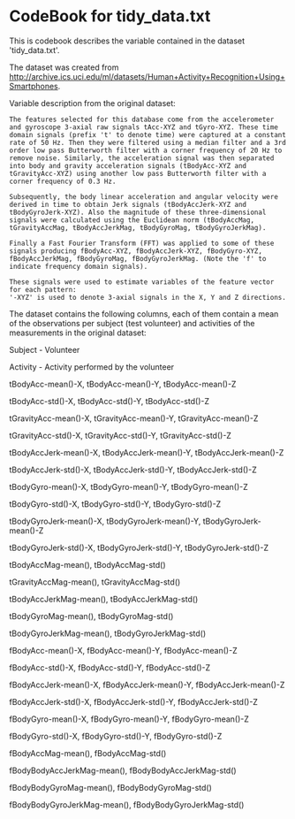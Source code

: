 # CodeBook for tidy_data.txt

This is codebook describes the variable contained in the dataset 'tidy_data.txt'. 

The dataset was created from http://archive.ics.uci.edu/ml/datasets/Human+Activity+Recognition+Using+Smartphones.

Variable description from the original dataset:

    The features selected for this database come from the accelerometer and gyroscope 3-axial raw signals tAcc-XYZ and tGyro-XYZ. These time domain signals (prefix 't' to denote time) were captured at a constant rate of 50 Hz. Then they were filtered using a median filter and a 3rd order low pass Butterworth filter with a corner frequency of 20 Hz to remove noise. Similarly, the acceleration signal was then separated into body and gravity acceleration signals (tBodyAcc-XYZ and tGravityAcc-XYZ) using another low pass Butterworth filter with a corner frequency of 0.3 Hz. 

    Subsequently, the body linear acceleration and angular velocity were derived in time to obtain Jerk signals (tBodyAccJerk-XYZ and tBodyGyroJerk-XYZ). Also the magnitude of these three-dimensional signals were calculated using the Euclidean norm (tBodyAccMag, tGravityAccMag, tBodyAccJerkMag, tBodyGyroMag, tBodyGyroJerkMag). 

    Finally a Fast Fourier Transform (FFT) was applied to some of these signals producing fBodyAcc-XYZ, fBodyAccJerk-XYZ, fBodyGyro-XYZ, fBodyAccJerkMag, fBodyGyroMag, fBodyGyroJerkMag. (Note the 'f' to indicate frequency domain signals). 

    These signals were used to estimate variables of the feature vector for each pattern:  
    '-XYZ' is used to denote 3-axial signals in the X, Y and Z directions.

The dataset contains the following columns, each of them contain a mean of the observations per subject (test volunteer) and activities of the measurements in the original dataset:

Subject - Volunteer

Activity - Activity performed by the volunteer

tBodyAcc-mean()-X, tBodyAcc-mean()-Y, tBodyAcc-mean()-Z

tBodyAcc-std()-X, tBodyAcc-std()-Y, tBodyAcc-std()-Z

tGravityAcc-mean()-X, tGravityAcc-mean()-Y, tGravityAcc-mean()-Z

tGravityAcc-std()-X, tGravityAcc-std()-Y, tGravityAcc-std()-Z

tBodyAccJerk-mean()-X, tBodyAccJerk-mean()-Y, tBodyAccJerk-mean()-Z

tBodyAccJerk-std()-X, tBodyAccJerk-std()-Y, tBodyAccJerk-std()-Z

tBodyGyro-mean()-X, tBodyGyro-mean()-Y, tBodyGyro-mean()-Z

tBodyGyro-std()-X, tBodyGyro-std()-Y, tBodyGyro-std()-Z

tBodyGyroJerk-mean()-X, tBodyGyroJerk-mean()-Y, tBodyGyroJerk-mean()-Z

tBodyGyroJerk-std()-X, tBodyGyroJerk-std()-Y, tBodyGyroJerk-std()-Z

tBodyAccMag-mean(), tBodyAccMag-std()

tGravityAccMag-mean(), tGravityAccMag-std()

tBodyAccJerkMag-mean(), tBodyAccJerkMag-std()

tBodyGyroMag-mean(), tBodyGyroMag-std()

tBodyGyroJerkMag-mean(), tBodyGyroJerkMag-std()

fBodyAcc-mean()-X, fBodyAcc-mean()-Y, fBodyAcc-mean()-Z

fBodyAcc-std()-X, fBodyAcc-std()-Y, fBodyAcc-std()-Z

fBodyAccJerk-mean()-X, fBodyAccJerk-mean()-Y,  fBodyAccJerk-mean()-Z

fBodyAccJerk-std()-X, fBodyAccJerk-std()-Y, fBodyAccJerk-std()-Z

fBodyGyro-mean()-X, fBodyGyro-mean()-Y, fBodyGyro-mean()-Z

fBodyGyro-std()-X, fBodyGyro-std()-Y, fBodyGyro-std()-Z

fBodyAccMag-mean(), fBodyAccMag-std()

fBodyBodyAccJerkMag-mean(), fBodyBodyAccJerkMag-std()

fBodyBodyGyroMag-mean(), fBodyBodyGyroMag-std()

fBodyBodyGyroJerkMag-mean(), fBodyBodyGyroJerkMag-std()

